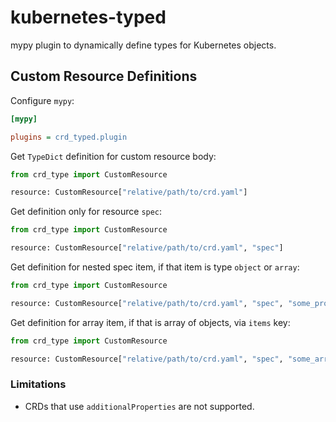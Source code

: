 # kubernetes-typed

mypy plugin to dynamically define types for Kubernetes objects.

##  Custom Resource Definitions

Configure `mypy`:
```ini
[mypy]

plugins = crd_typed.plugin
```

Get `TypeDict` definition for custom resource body:

```python
from crd_type import CustomResource

resource: CustomResource["relative/path/to/crd.yaml"]
```

Get definition only for resource `spec`:

```python
from crd_type import CustomResource

resource: CustomResource["relative/path/to/crd.yaml", "spec"]
```

Get definition for nested spec item, if that item is type `object` or `array`:

```python
from crd_type import CustomResource

resource: CustomResource["relative/path/to/crd.yaml", "spec", "some_property"]
```

Get definition for array item, if that is array of objects, via `items` key:

```python
from crd_type import CustomResource

resource: CustomResource["relative/path/to/crd.yaml", "spec", "some_array_of_objects", "items"]
```
### Limitations

- CRDs that use `additionalProperties` are not supported.
